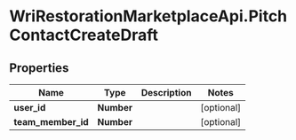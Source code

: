 # WriRestorationMarketplaceApi.PitchContactCreateDraft

## Properties
Name | Type | Description | Notes
------------ | ------------- | ------------- | -------------
**user_id** | **Number** |  | [optional] 
**team_member_id** | **Number** |  | [optional] 


